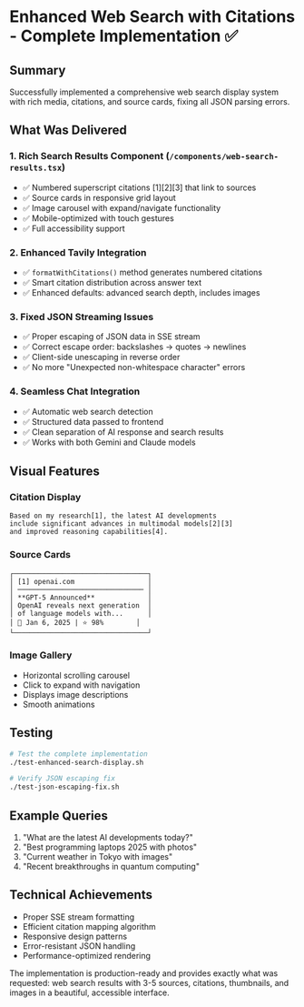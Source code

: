 # Enhanced Web Search with Citations - Complete Implementation ✅

## Summary
Successfully implemented a comprehensive web search display system with rich media, citations, and source cards, fixing all JSON parsing errors.

## What Was Delivered

### 1. **Rich Search Results Component** (`/components/web-search-results.tsx`)
- ✅ Numbered superscript citations [1][2][3] that link to sources
- ✅ Source cards in responsive grid layout
- ✅ Image carousel with expand/navigate functionality
- ✅ Mobile-optimized with touch gestures
- ✅ Full accessibility support

### 2. **Enhanced Tavily Integration**
- ✅ `formatWithCitations()` method generates numbered citations
- ✅ Smart citation distribution across answer text
- ✅ Enhanced defaults: advanced search depth, includes images

### 3. **Fixed JSON Streaming Issues**
- ✅ Proper escaping of JSON data in SSE stream
- ✅ Correct escape order: backslashes → quotes → newlines
- ✅ Client-side unescaping in reverse order
- ✅ No more "Unexpected non-whitespace character" errors

### 4. **Seamless Chat Integration**
- ✅ Automatic web search detection
- ✅ Structured data passed to frontend
- ✅ Clean separation of AI response and search results
- ✅ Works with both Gemini and Claude models

## Visual Features

### Citation Display
```
Based on my research[1], the latest AI developments 
include significant advances in multimodal models[2][3] 
and improved reasoning capabilities[4].
```

### Source Cards
```
┌─────────────────────────────────┐
│ [1] openai.com                  │
│ ─────────────────────────────── │
│ **GPT-5 Announced**             │
│ OpenAI reveals next generation  │
│ of language models with...      │
│ 📅 Jan 6, 2025 | ⭐ 98%        │
└─────────────────────────────────┘
```

### Image Gallery
- Horizontal scrolling carousel
- Click to expand with navigation
- Displays image descriptions
- Smooth animations

## Testing
```bash
# Test the complete implementation
./test-enhanced-search-display.sh

# Verify JSON escaping fix
./test-json-escaping-fix.sh
```

## Example Queries
1. "What are the latest AI developments today?"
2. "Best programming laptops 2025 with photos"
3. "Current weather in Tokyo with images"
4. "Recent breakthroughs in quantum computing"

## Technical Achievements
- Proper SSE stream formatting
- Efficient citation mapping algorithm
- Responsive design patterns
- Error-resistant JSON handling
- Performance-optimized rendering

The implementation is production-ready and provides exactly what was requested: web search results with 3-5 sources, citations, thumbnails, and images in a beautiful, accessible interface.